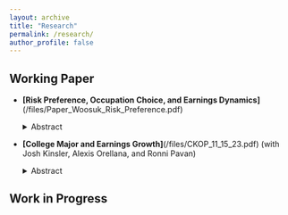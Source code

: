 ```yaml
---
layout: archive
title: "Research"
permalink: /research/
author_profile: false
---
```


## Working Paper
- __[Risk Preference, Occupation Choice, and Earnings Dynamics]__(/files/Paper_Woosuk_Risk_Preference.pdf) 
  <details>
    <summary>Abstract</summary>
  
    Risk preference is a fundamental element in labor market decisions, which inherently entail risks. This paper investigates the role of risk preference in occupation choices and earnings inequality, utilizing data from the NLSY97 and O*NET database. The descriptive findings suggest that workers with greater risk aversion tend to earn lower wages, and this wage gap becomes especially pronounced as their careers progress. Moreover, the evidence indicates that risk-averse individuals tend to choose routine occupations, which provide less opportunity for earnings growth. To investigate mechanisms driving the dynamic impact of risk preferences on earnings, I develop a structural model of occupation choice with human capital accumulation, allowing for heterogeneity in risk preferences. The model is estimated using the Conditional Choice Probability estimator accounting for unobserved heterogeneity. The estimated model underscores that the effect of differential human capital accumulation accounts for 40 percent of earnings inequality between risk attitude groups, highlighting the importance of considering the propagating effect of self-selection on risk attitudes. Using the estimated model, I show that routine-biased technological change contributes to larger disparities in occupation choices across workers with varied risk preferences, enlarging earnings disparities.
  </details>

- __[College Major and Earnings Growth]__(/files/CKOP_11_15_23.pdf) (with Josh Kinsler, Alexis Orellana, and Ronni Pavan)
  <details>
    <summary>Abstract</summary>
    In this paper we estimate major specific earnings profiles using matched American Community Survey (ACS) and Longitudinal Employer-Household Dynamics (LEHD) data. The advantage of the matched data relative to the ACS alone is that it provides a long panel of worker earnings, thus avoiding estimating life cycle profiles using cross- cohort variation. Once we allow the returns to major to vary by cohort, we find that engineering, computer science, and business majors experience faster earnings growth relative to humanities majors. For example, the gap in earnings between technical majors like engineering and computer science and humanities grows by 5-6% between ages 23 and 50. Our estimates also indicate that more recent graduates in these fields earn a larger premium relative to humanities than earlier cohorts.
  </details>

## Work in Progress
